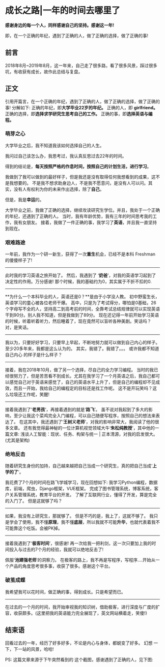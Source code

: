 # 成长之路|一年的时间去哪里了

**感谢身边的每一个人，同样感谢自己的坚持。感谢这一年!**

即，在一个正确的年纪，遇到了正确的人，做了正确的选择，做了正确的事!


## 前言

2018年8月~2019年8月，这一年来，自己走了很多路，看了很多风景，踩过很多坑，有收获有成长，故作此总结与复盘。



## 正文

引用开篇言，在一个正确的年纪，遇到了正确的人，做了正确的选择，做了正确的事!
分解如下:
    正确的年纪，即**大学毕业22岁的年纪。**
    正确的人，即 **girlfriend。**
    正确的选择，即**选择求学研究生思考自己的工作。**
    正确的事，即**选择英语与编程。**



### 萌芽之心

大学毕业之后，我不知道我该如何选择自己的人生。

我问过自己该怎么办，我思考过，我认真反思过去22年的时间。

得到的结论是，**每天按照严格的作息时间，按照自己的计划生活，进行学习**。

我做到了我可以做到的最好样子，但是我还是没有取得任何我想看到的成果，这不是我想要的。
不是我不想求助身边人，不是我不愿意问，是没有人可以问。其实，没有人有权利为你的未来作出选择，除了**自己**。

但是，我是**幸运**的。

大学毕业之前，我做了正确的选择，继续攻读研究生学位。并且，我处于一个正确的年纪，还遇到了正确的人。
当时，我有年龄优势，我有三年的时间思考我的工作，我有女朋友。
接着，我做了一件正确的事，我学习了**英语**，并且我一直坚持到现在。




### 艰难路途

一年前，我作为一个研一新生，获得了一次**重生**机会，已经不是本科 Freshman 的傻傻样子了!
- - - - -
此时我的学习英语之旅开始了。
然后，我遇到了 ‘**奶爸**’，对我的英语学习起到了决定性的作用。万分感谢!
那个时候，我的基础约为0，其实属于不折不扣的0.
- - - - --
**为什么一个本科毕业的人，英语还是0？**是由于小学没人教。
初中野蛮生长，英语学习的童心被各位老师干爆。
高中，只是为了考试得分，哪怕是0基础，26个字母写不全的人，坚持高二到高考前的时间，全靠考试总结规律就可以实现英语干到90分。别人我不知道，但是我做到了89分。
现在还记得一年前开始学习英语的时候，听着听着听力，然后睡着了，现在竟然可以盲听各种美剧。笑话吗？
对，是笑话。

- - - - -
我以为，只要好好学习，只要早上早起，不断地努力就可以做到自己内心的样子。至少20多年来，我都是这么认为的。
其实，我错了。我错了。。。
或许我都不知道自己内心 的样子是什么样子？

- - - - -
接着，我在2018年10月，做了另一个选择，尽自己的全力学习编程。
当时的我已经很努力了，但是苦苦看不到成长。尤其在我学习了一个月英语之后，我自己都可以感觉自己对于英语来感觉了，自己的英语水平上升了，但是自己的编程却不见成效，而且一开始，我给自己的编程定的目标还是找工作呢。
这不是开玩笑吗？这么垃圾还工作呢，笑醒!

- - - - -
接着我遇到了’**老男孩**‘，再接着遇到的就是‘**路飞**’。
虽不说对我起到了多大的影响，至少让我这个菜鸡完全入门编程，可以自己随便写程序，按照自己的想法来表达了。
在这其中，我还遇到了‘**王树义老师**’，对我的影响非常大，我阅读了他的很多文章。
还有我觉得最神秘的一位计算机视觉领域大牛‘**朱松纯教授**’，其中他的一篇文章: 浅谈人工智能：现状、任务、构架与统一 | 正本清源，对我的启发很大。(尤其是架构)



### 绝地反击

随着研究生身份的加持，自己越来越把自己当成一个研究生，真的把自己当成‘**上学的了**’。

我花费了7个月的时间在路飞学城学习，现在回想如下:
我学习Python编程，数据库，前端，爬虫，Django框架，VUE框架。
完成了图书管理系统，博客系统，客户关系管理系统，教育平台的开发。
了解了互联网行业，懂得了开发，算是完全的入门了。
但是这就够了吗？

- - - - -
如果，我没有上研究生，那就够了。
但是不巧的是，我上了，这就不够了。
我只是学会了使用，我不懂**原理**，我不懂**底层**，所以我就不可能**升华**，也就代表着我不可能靠这个吃饭。会被PK掉。


- - - - -
接着我遇到了‘**极客时间**’，很感谢!
再一次给我一把利剑，这一次只要加上我的时间投入与过去的7个月的经验，我就可以绝地反击了!

佩服‘**池建强老师**’的洞察力。
在极客的路上，我不再是写程序，写程序....开始从一个产品的角度思考很多事，收获了很多。感谢这个平台。





### 破茧成蝶

我希望我可以花时间，做正确的事，得到成长。只是希望而已。
- - - - -
在过去的一个月的时间，我开始审视我的知识树，借助极客，进行深度与广度的扩容，收获颇多。(这里把我的英语能力完全展现了，英文网站横着走，笑傻!)







## 结束语 
回看过去的一年，经历了好多好多，不论是内心与身体，都蜕变了好多。
幻想 一下，下一站的风景，哈哈!

PS:
这篇文章来源于下午突然看到的 这个截图，感谢遇到了正确的人，见下图:













